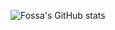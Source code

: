 ![Fossa's GitHub stats](https://github-readme-stats.vercel.app/api?username=fossaa&theme=tokyonight&show_icons=true&count_private=true)

